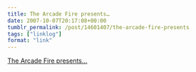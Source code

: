 ```yaml
---
title: The Arcade Fire presents…
date: 2007-10-07T20:17:08+00:00
tumblr_permalink: /post/14601407/the-arcade-fire-presents
tags: ["linklog"]
format: "link"
---
```


[The Arcade Fire presents&#8230;][1]

[1]: http://www.beonlineb.com/click_around.html

